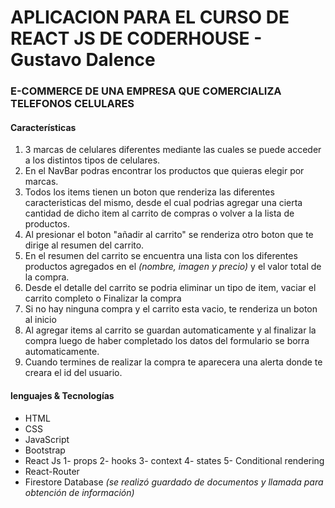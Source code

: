 # APLICACION PARA EL CURSO DE REACT JS DE CODERHOUSE - Gustavo Dalence

### E-COMMERCE DE UNA EMPRESA QUE COMERCIALIZA TELEFONOS CELULARES

#### Características

1. 3 marcas de celulares diferentes mediante las cuales se puede acceder a los distintos tipos de celulares.
2. En el NavBar podras encontrar los productos que quieras elegir por marcas.
3. Todos los items tienen un boton que renderiza las diferentes caracteristicas del mismo, desde el cual podrias agregar una cierta cantidad de dicho item al carrito de compras o volver a la lista de productos.
4. Al presionar el boton "añadir al carrito" se renderiza otro boton que te dirige al resumen del carrito.
5. En el resumen del carrito se encuentra una lista con los diferentes productos agregados en el _(nombre, imagen y precio)_ y el valor total de la compra.
6. Desde el detalle del carrito se podria eliminar un tipo de item, vaciar el carrito completo o Finalizar la compra 
7. Si no hay ninguna compra y el carrito esta vacio, te renderiza un boton al inicio
8. Al agregar items al carrito se guardan automaticamente y al finalizar la compra luego de haber completado los datos del formulario se borra automaticamente.
9. Cuando termines de realizar la compra te aparecera una alerta donde te creara el id del usuario.

#### lenguajes & Tecnologías

- HTML
- CSS
- JavaScript
- Bootstrap
- React Js
  1- props
  2- hooks
  3- context
  4- states
  5- Conditional rendering
- React-Router
- Firestore Database _(se realizó guardado de documentos y llamada para obtención de información)_

